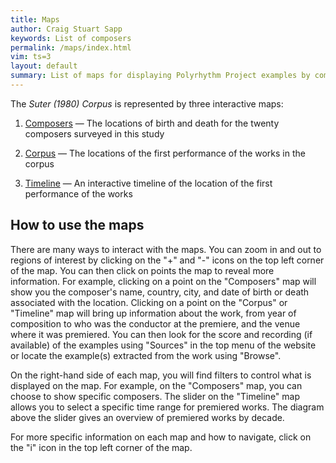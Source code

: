 ```yaml
---
title: Maps
author: Craig Stuart Sapp
keywords: List of composers
permalink: /maps/index.html
vim: ts=3
layout: default
summary: List of maps for displaying Polyrhythm Project examples by composer, premiere, and composition date.
---
```


The <i>Suter (1980) Corpus</i> is represented by three interactive maps:

1. <a target="_blank" href="https://maps.polyrhythm.humdrum.org/composers/#4/49.43/10.40">Composers</a> &mdash; The locations of birth and death for the twenty composers surveyed in this study 

2. <a target="_blank" href="https://maps.polyrhythm.humdrum.org/corpus">Corpus</a> &mdash; The locations of the first performance of the works in the corpus

3. <a target="_blank" href="https://maps.polyrhythm.humdrum.org/timeline">Timeline</a> &mdash; An interactive timeline of the location of the first performance of the works


## How to use the maps ##

There are many ways to interact with the maps. You can zoom in and
out to regions of interest by clicking on the "+" and "-" icons on the top left corner of the map. You can then click
on points the map to reveal more information. For example, clicking
on a point on the "Composers" map will show you the composer's name,
country, city, and date of birth or death associated with the
location. Clicking on a point on the "Corpus" or "Timeline" map will
bring up information about the work, from year of composition to
who was the conductor at the premiere, and the venue where it
was premiered. You can then look for the score and recording (if
available) of the examples using "Sources" in the top menu of the website or locate the example(s) extracted from the work using "Browse".

On the right-hand side of each map, you will find filters to control
what is displayed on the map. For example, on the "Composers" map,
you can choose to show specific composers. The slider on the
"Timeline" map allows you to select a specific time range for
premiered works. The diagram above the slider gives an overview of
premiered works by decade.

For more specific information on each map and how to navigate, click on the "i" icon in the top left corner of the map.


<div style="height:100px"></div>


